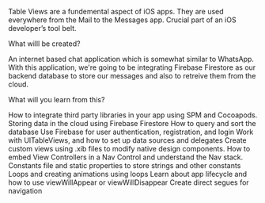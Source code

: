
Table Views are a fundemental aspect of iOS apps. They are used everywhere from the Mail to the Messages app. Crucial part of an iOS developer’s tool belt. 

What willl be created?

An internet based chat application which is somewhat similar to WhatsApp. With this application, we're going to be integrating Firebase Firestore as our backend database to store our messages and also to retreive them from the cloud.

What will you learn from this? 

How to integrate third party libraries in your app using SPM and Cocoapods.
Storing data in the cloud using Firebase Firestore
How to query and sort the database
Use Firebase for user authentication, registration, and login
Work with UITableViews, and how to set up data sources and delegates
Create custom views using .xib files to modify native design components.
How to embed View Controllers in a Nav Control and understand the Nav stack.
Constants file and static properties to store strings and other constants
Loops and creating animations using loops
Learn about app lifecycle and how to use viewWillAppear or viewWillDisappear
Create direct segues for navigation
